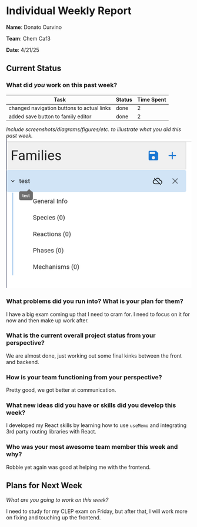 # Individual Weekly Report

**Name**: Donato Curvino

**Team**: Chem Caf3

**Date**: 4/21/25

## Current Status

### What did _you_ work on this past week?

| Task | Status | Time Spent | 
| ---- | ------ | ---------- |
| changed navigation buttons to actual links | done | 2 |
| added save button to family editor | done | 2 |

*Include screenshots/diagrams/figures/etc. to illustrate what you did this past week.*
![save button for familiy editor](save-families.png)

### What problems did you run into? What is your plan for them?
I have a big exam coming up that I need to cram for. I need to focus on it for now and then make up work after.

### What is the current overall project status from your perspective? 
We are almost done, just working out some final kinks between the front and backend.

### How is your team functioning from your perspective?
Pretty good, we got better at communication.

### What new ideas did you have or skills did you develop this week?
I developed my React skills by learning how to use `useMemo` and integrating 3rd party routing libraries with React.

### Who was your most awesome team member this week and why?
Robbie yet again was good at helping me with the frontend.

## Plans for Next Week

*What are you going to work on this week?*

I need to study for my CLEP exam on Friday, but after that, I will work more on fixing and touching up the frontend.
